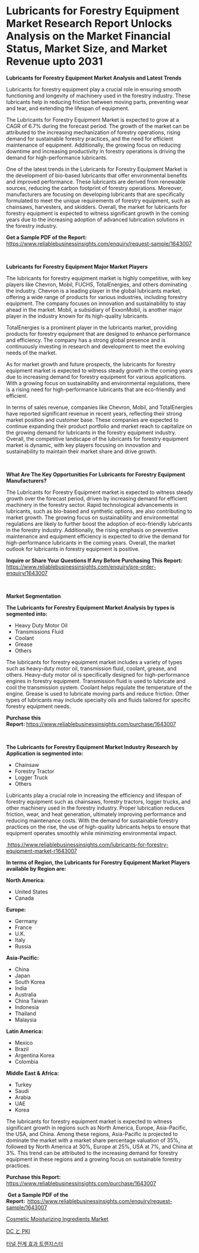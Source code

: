 <p><h1>Lubricants for Forestry Equipment Market Research Report Unlocks Analysis on the Market Financial Status, Market Size, and Market Revenue upto 2031</h1></p><p><strong>Lubricants for Forestry Equipment Market Analysis and Latest Trends</strong></p>
<p><p>Lubricants for forestry equipment play a crucial role in ensuring smooth functioning and longevity of machinery used in the forestry industry. These lubricants help in reducing friction between moving parts, preventing wear and tear, and extending the lifespan of equipment.</p><p>The Lubricants for Forestry Equipment Market is expected to grow at a CAGR of 6.7% during the forecast period. The growth of the market can be attributed to the increasing mechanization of forestry operations, rising demand for sustainable forestry practices, and the need for efficient maintenance of equipment. Additionally, the growing focus on reducing downtime and increasing productivity in forestry operations is driving the demand for high-performance lubricants.</p><p>One of the latest trends in the Lubricants for Forestry Equipment Market is the development of bio-based lubricants that offer environmental benefits and improved performance. These lubricants are derived from renewable sources, reducing the carbon footprint of forestry operations. Moreover, manufacturers are focusing on developing lubricants that are specifically formulated to meet the unique requirements of forestry equipment, such as chainsaws, harvesters, and skidders. Overall, the market for lubricants for forestry equipment is expected to witness significant growth in the coming years due to the increasing adoption of advanced lubrication solutions in the forestry industry.</p></p>
<p><strong>Get a Sample PDF of the Report:&nbsp;</strong> <a href="https://www.reliablebusinessinsights.com/enquiry/request-sample/1643007">https://www.reliablebusinessinsights.com/enquiry/request-sample/1643007</a></p>
<p>&nbsp;</p>
<p><strong>Lubricants for Forestry Equipment Major Market Players</strong></p>
<p><p>The lubricants for forestry equipment market is highly competitive, with key players like Chevron, Mobil, FUCHS, TotalEnergies, and others dominating the industry. Chevron is a leading player in the global lubricants market, offering a wide range of products for various industries, including forestry equipment. The company focuses on innovation and sustainability to stay ahead in the market. Mobil, a subsidiary of ExxonMobil, is another major player in the industry known for its high-quality lubricants. </p><p>TotalEnergies is a prominent player in the lubricants market, providing products for forestry equipment that are designed to enhance performance and efficiency. The company has a strong global presence and is continuously investing in research and development to meet the evolving needs of the market. </p><p>As for market growth and future prospects, the lubricants for forestry equipment market is expected to witness steady growth in the coming years due to increasing demand for forestry equipment for various applications. With a growing focus on sustainability and environmental regulations, there is a rising need for high-performance lubricants that are eco-friendly and efficient. </p><p>In terms of sales revenue, companies like Chevron, Mobil, and TotalEnergies have reported significant revenue in recent years, reflecting their strong market position and customer base. These companies are expected to continue expanding their product portfolio and market reach to capitalize on the growing demand for lubricants in the forestry equipment industry. Overall, the competitive landscape of the lubricants for forestry equipment market is dynamic, with key players focusing on innovation and sustainability to maintain their market share and drive growth.</p></p>
<p>&nbsp;</p>
<p><strong>What Are The Key Opportunities For Lubricants for Forestry Equipment Manufacturers?</strong></p>
<p><p>The Lubricants for Forestry Equipment market is expected to witness steady growth over the forecast period, driven by increasing demand for efficient machinery in the forestry sector. Rapid technological advancements in lubricants, such as bio-based and synthetic options, are also contributing to market growth. The growing focus on sustainability and environmental regulations are likely to further boost the adoption of eco-friendly lubricants in the forestry industry. Additionally, the rising emphasis on preventive maintenance and equipment efficiency is expected to drive the demand for high-performance lubricants in the coming years. Overall, the market outlook for lubricants in forestry equipment is positive.</p></p>
<p><strong>Inquire or Share Your Questions If Any Before Purchasing This Report:</strong> <a href="https://www.reliablebusinessinsights.com/enquiry/pre-order-enquiry/1643007">https://www.reliablebusinessinsights.com/enquiry/pre-order-enquiry/1643007</a></p>
<p>&nbsp;</p>
<p><strong>Market Segmentation</strong></p>
<p><strong>The Lubricants for Forestry Equipment Market Analysis by types is segmented into:</strong></p>
<p><ul><li>Heavy Duty Motor Oil</li><li>Transmissions Fluid</li><li>Coolant</li><li>Grease</li><li>Others</li></ul></p>
<p><p>The lubricants for forestry equipment market includes a variety of types such as heavy-duty motor oil, transmission fluid, coolant, grease, and others. Heavy-duty motor oil is specifically designed for high-performance engines in forestry equipment. Transmission fluid is used to lubricate and cool the transmission system. Coolant helps regulate the temperature of the engine. Grease is used to lubricate moving parts and reduce friction. Other types of lubricants may include specialty oils and fluids tailored for specific forestry equipment needs.</p></p>
<p><strong>Purchase this Report:&nbsp;</strong><a href="https://www.reliablebusinessinsights.com/purchase/1643007">https://www.reliablebusinessinsights.com/purchase/1643007</a></p>
<p>&nbsp;</p>
<p><strong>The Lubricants for Forestry Equipment Market Industry Research by Application is segmented into:</strong></p>
<p><ul><li>Chainsaw</li><li>Forestry Tractor</li><li>Logger Truck</li><li>Others</li></ul></p>
<p><p>Lubricants play a crucial role in increasing the efficiency and lifespan of forestry equipment such as chainsaws, forestry tractors, logger trucks, and other machinery used in the forestry industry. Proper lubrication reduces friction, wear, and heat generation, ultimately improving performance and reducing maintenance costs. With the demand for sustainable forestry practices on the rise, the use of high-quality lubricants helps to ensure that equipment operates smoothly while minimizing environmental impact.</p></p>
<p><a href="https://www.reliablebusinessinsights.com/lubricants-for-forestry-equipment-market-r1643007">&nbsp;https://www.reliablebusinessinsights.com/lubricants-for-forestry-equipment-market-r1643007</a></p>
<p><strong>In terms of Region, the Lubricants for Forestry Equipment Market Players available by Region are:</strong></p>
<p>
    <p> <strong> North America: </strong>
        <ul>
            <li>United States</li>
            <li>Canada</li>
        </ul>
        </p> 
    <p> <strong> Europe: </strong>
        <ul>
            <li>Germany</li>
            <li>France</li>
            <li>U.K.</li>
            <li>Italy</li>
            <li>Russia</li>
        </ul>
        </p> 
    <p> <strong> Asia-Pacific: </strong>
        <ul>
            <li>China</li>
            <li>Japan</li>
            <li>South Korea</li>
            <li>India</li>
            <li>Australia</li>
            <li>China Taiwan</li>
            <li>Indonesia</li>
            <li>Thailand</li>
            <li>Malaysia</li>
        </ul>
        </p> 
    <p> <strong> Latin America: </strong>
        <ul>
            <li>Mexico</li>
            <li>Brazil</li>
            <li>Argentina Korea</li>
            <li>Colombia</li>
        </ul>
        </p> 
    <p> <strong> Middle East & Africa: </strong>
        <ul>
            <li>Turkey</li>
            <li>Saudi</li>
            <li>Arabia</li>
            <li>UAE</li>
            <li>Korea</li>
        </ul>
    </p>
    </p>
<p><p>The lubricants for forestry equipment market is expected to witness significant growth in regions such as North America, Europe, Asia-Pacific, the USA, and China. Among these regions, Asia-Pacific is projected to dominate the market with a market share percentage valuation of 35%, followed by North America at 30%, Europe at 25%, USA at 7%, and China at 3%. This trend can be attributed to the increasing demand for forestry equipment in these regions and a growing focus on sustainable forestry practices.</p></p>
<p><strong>Purchase this Report: </strong><a href="https://www.reliablebusinessinsights.com/purchase/1643007">https://www.reliablebusinessinsights.com/purchase/1643007</a></p>
<p>&nbsp;<strong>Get a Sample PDF of the Report:&nbsp;&nbsp;</strong><a href="https://www.reliablebusinessinsights.com/enquiry/request-sample/1643007">https://www.reliablebusinessinsights.com/enquiry/request-sample/1643007</a></p>
<p><strong></strong></p>
<p><p><a href="https://github.com/RickHolmes3/Market-Research-Report-List-5/blob/main/cosmetic-moisturizing-ingredients-market.md">Cosmetic Moisturizing Ingredients Market</a></p><p><a href="https://github.com/JoanaNitzsche/Market-Research-Report-List-1/blob/main/5130117113999.md">DC と PKI</a></p><p><a href="https://github.com/nuekbpymrrz5/Market-Research-Report-List-2/blob/main/5649258124341.md">터널 전계 효과 트랜지스터</a></p></p>